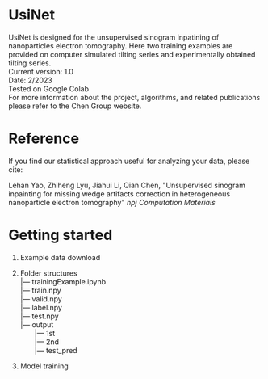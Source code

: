 # UsiNet

UsiNet is designed for the unsupervised sinogram inpatining of nanoparticles electron tomography. Here two training examples are provided on computer simulated tilting series and experimentally obtained tilting series.  
Current version: 1.0  
Date: 2/2023  
Tested on Google Colab  
For more information about the project, algorithms, and related publications please refer to the Chen Group website.  

# Reference

If you find our statistical approach useful for analyzing your data, please cite:

Lehan Yao, Zhiheng Lyu, Jiahui Li, Qian Chen, "Unsupervised sinogram inpainting for missing wedge artifacts correction in heterogeneous nanoparticle electron tomography" _npj Computation Materials_ 
# Getting started

1. Example data download  

2. Folder structures  
|— trainingExample.ipynb  
|— train.npy  
|— valid.npy  
|— label.npy  
|— test.npy  
|— output  
&emsp;&emsp;|— 1st  
&emsp;&emsp;|— 2nd  
&emsp;&emsp;|— test_pred  
3. Model training  
